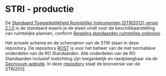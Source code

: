 # STRI - productie

De [Standaard Toegankelijkheid Ruimtelijke Instrumenten (STRI2012) versie 2.1.0](https://docs.geostandaarden.nl/ro/stri/) is de standaard waarin je de eisen vindt voor de beschikbaarstelling van ruimtelijke plannen, conform <a href='http://wetten.overheid.nl/BWBR0031829' target='_blank'>Regeling standaarden ruimtelijke ordening</a>.

Het actuele schema en de schematron van de STRI staan in deze repository. De repository [ROST]( https://github.com/Geonovum/ROST) is voor het beheer van de niet normatieve onderdelen van de RO Standaarden. Alle onderdelen van de RO Standaarden inclusief toelichting zijn toegankelijk en raadpleegbaar via de [Geonovum website](https://www.geonovum.nl/geo-standaarden/ro-standaarden-ruimtelijke-ordening#ROStandaarden). In deze [repository](https://geonovum.github.io/stri/) staat de bronversie van de STRI2012.
